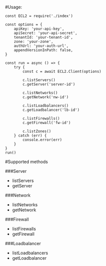 #Usage:

    const ECL2 = require('./index')

    const options = {
        apiKey: 'your-api-key',
        apiSecret: 'your-api-secret',
        tenantId: 'your-tenant-id',
        zone: 'your-zone',
        authUrl: 'your-auth-url',
        appendVersionInPath: false,
    }

    const run = async () => {
        try {
            const c = await ECL2.Client(options)

            c.listServers()
            c.getServer('server-id')

            c.listNetworks()
            c.getNetwork('nw-id')

            c.listLoadbalancers()
            c.getLoadbalancer('lb-id')

            c.listFirewalls()
            c.getFirewall('fw-id')

            c.listZones()
        } catch (err) {
            console.error(err)
        }
    }
    run()

#Supported methods

###Server

-   listServers
-   getServer

###Network

-   listNetworks
-   getNetwork

###Firewall

-   listFirewalls
-   getFirewall

###Loadbalancer

-   listLoadbalancers
-   getLoadbalancer
